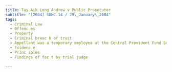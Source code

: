 ```yaml
---
title: Tay Aik Long Andrew v Public Prosecutor 
subtitle: "[2004] SGHC 14 / 29\_January\_2004"
tags:
  - Criminal Law
  - Offenc es
  - Property
  - Criminal breac h of trust
  - Appellant was a temporary employee at the Central Provident Fund Board who dishonestly misappropriated $50 with whic h the c omplainant had intended to c redit his wife\'s Central Provident Fund ac c ount so that she would be eligible to rec eive Ec onomic Restruc turing Shares
  - Evidenc e
  - Princ iples
  - Findings of fac t by trial judge

---
```


